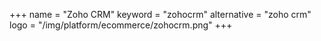 +++
name = "Zoho CRM"
keyword = "zohocrm"
alternative = "zoho crm"
logo = "/img/platform/ecommerce/zohocrm.png"
+++
